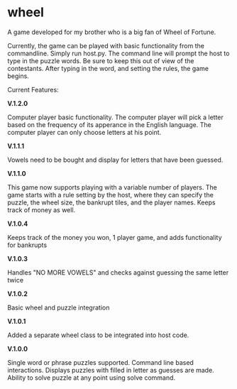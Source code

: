 # wheel
A game developed for my brother who is a big fan of Wheel of Fortune.

Currently, the game can be played with basic functionality from the commandline. Simply run host.py. 
The command line will prompt the host to type in the puzzle words. Be sure to keep this out of view of
the contestants. After typing in the word, and setting the rules, the game begins. 

Current Features:

<strong> V.1.2.0 </strong>

Computer player basic functionality. The computer player will pick a letter based on the frequency of its apperance in the English language. The computer player can only choose letters at his point. 

<strong> V.1.1.1 </strong>

Vowels need to be bought and display for letters that have been guessed.

<strong> V.1.1.0 </strong>

This game now supports playing with a variable number of players. The game starts with a rule setting by the host, where
they can specify the puzzle, the wheel size, the bankrupt tiles, and the player names. Keeps track of money as well. 

<strong> V.1.0.4 </strong>

Keeps track of the money you won, 1 player game, and adds functionality for bankrupts

<strong> V.1.0.3 </strong>

Handles "NO MORE VOWELS" and checks against guessing the same letter twice

<strong> V.1.0.2 </strong>

Basic wheel and puzzle integration

<strong> V.1.0.1 </strong>

Added a separate wheel class to be integrated into host code.

<strong> V.1.0.0 </strong>

Single word or phrase puzzles supported.
Command line based interactions. 
Displays puzzles with filled in letter as guesses are made.
Ability to solve puzzle at any point using solve command.



